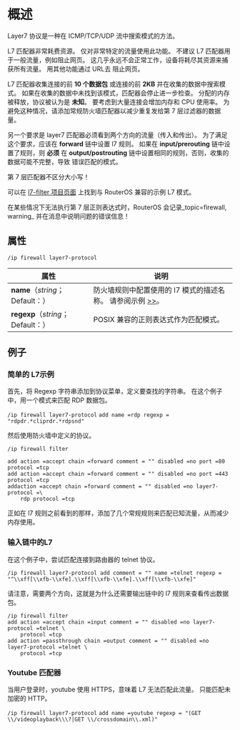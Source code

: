 # 概述

Layer7 协议是一种在 ICMP/TCP/UDP 流中搜索模式的方法。

L7 匹配器非常耗费资源。 仅对非常特定的流量使用此功能。 不建议 L7 匹配器用于一般流量，例如阻止网页。 这几乎永远不会正常工作，设备将耗尽其资源来捕获所有流量。 用其他功能通过 URL去 阻止网页。

L7 匹配器收集连接的前 **10 个数据包** 或连接的前 **2KB** 并在收集的数据中搜索模式。 如果在收集的数据中未找到该模式，匹配器会停止进一步检查。 分配的内存被释放，协议被认为是 **未知**。 要考虑到大量连接会增加内存和 CPU 使用率。 为避免这种情况，请添加常规防火墙匹配器以减少重复发给第 7 层过滤器的数据量。

另一个要求是 layer7 匹配器必须看到两个方向的流量（传入和传出）。 为了满足这个要求，应该在 **forward** 链中设置 l7 规则。 如果在 **input/prerouting** 链中设置了规则，则 **必须** 在 **output/postrouting** 链中设置相同的规则，否则，收集的数据可能不完整，导致 错误匹配的模式。

  第 7 层匹配器不区分大小写！

可以在 [l7-filter 项目页面](http://l7-filter.sourceforge.net/protocols) 上找到与 RouterOS 兼容的示例 L7 模式。

  在某些情况下无法执行第 7 层正则表达式时，RouterOS 会记录_topic=firewall, warning_ 并在消息中说明问题的错误信息！
## 属性

`/ip firewall layer7-protocol`

| 属性                              | 说明                                                                                                          |
| --------------------------------- | ------------------------------------------------------------------------------------------------------------- |
| **name**（_string_；Default：）   | 防火墙规则中配置使用的 l7 模式的描述名称。 请参阅示例 [>>](https://wiki.mikrotik.com/wiki/L7#Examples "L7")。 |
| **regexp**（_string_；Default：） | POSIX 兼容的正则表达式作为匹配模式。                                                                          |

## 例子

### 简单的 L7示例

首先，将 Regexp 字符串添加到协议菜单，定义要查找的字符串。 在这个例子中，用一个模式来匹配 RDP 数据包。

`/ip firewall layer7-protocol`
`add name =rdp regexp = "rdpdr.*cliprdr.*rdpsnd"`

然后使用防火墙中定义的协议。

```shell
/ip firewall filter

add action =accept chain =forward comment = "" disabled =no port =80 protocol =tcp
add action =accept chain =forward comment = "" disabled =no port =443 protocol =tcp
addaction =accept chain =forward comment = "" disabled =no layer7-protocol =\
    rdp protocol =tcp
```

正如在 l7 规则之前看到的那样，添加了几个常规规则来匹配已知流量，从而减少内存使用。

### 输入链中的L7

在这个例子中，尝试匹配连接到路由器的 telnet 协议。

`/ip firewall layer7-protocol add comment = "" name =telnet regexp = "^\\xff[\\xfb-\\xfe].\\xff[\\xfb-\\xfe].\\xff[\\xfb-\\xfe]"`

请注意，需要两个方向，这就是为什么还需要输出链中的 l7 规则来查看传出数据包。

```shell
/ip firewall filter
add action =accept chain =input comment = "" disabled =no layer7-protocol =telnet \
    protocol =tcp
add action =passthrough chain =output comment = "" disabled =no layer7-protocol =telnet \
    protocol =tcp
```

### Youtube 匹配器

当用户登录时，youtube 使用 HTTPS，意味着 L7 无法匹配此流量。 只能匹配未加密的 HTTP。

`/ip firewall layer7-protocol`
`add name =youtube regexp = "(GET \\/videoplayback\\\?|GET \\/crossdomain\\.xml)"`

